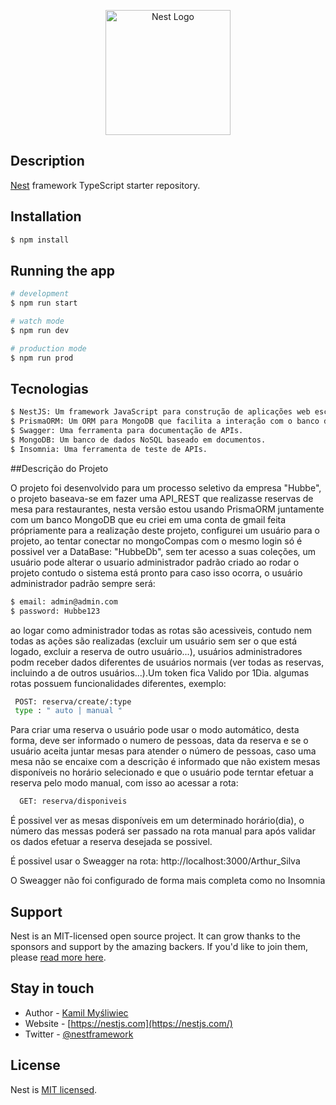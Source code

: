 <p align="center">
  <a href="http://nestjs.com/" target="blank"><img src="https://nestjs.com/img/logo-small.svg" width="200" alt="Nest Logo" /></a>
</p>

[circleci-image]: https://img.shields.io/circleci/build/github/nestjs/nest/master?token=abc123def456
[circleci-url]: https://circleci.com/gh/nestjs/nest

## Description

[Nest](https://github.com/nestjs/nest) framework TypeScript starter repository.

## Installation

```bash
$ npm install
```

## Running the app

```bash
# development
$ npm run start

# watch mode
$ npm run dev

# production mode
$ npm run prod
```

## Tecnologias
```bash
$ NestJS: Um framework JavaScript para construção de aplicações web escaláveis e eficientes.
$ PrismaORM: Um ORM para MongoDB que facilita a interação com o banco de dados.
$ Swagger: Uma ferramenta para documentação de APIs.
$ MongoDB: Um banco de dados NoSQL baseado em documentos.
$ Insomnia: Uma ferramenta de teste de APIs.
```

##Descrição do Projeto

  O projeto foi desenvolvido para um processo seletivo da empresa "Hubbe", o projeto baseava-se em fazer uma API_REST que realizasse reservas de mesa para restaurantes, nesta versão estou 
  usando PrismaORM juntamente com um banco MongoDB que eu criei em uma conta de gmail feita própriamente para a realização deste projeto, configurei um usuário para o projeto, ao tentar 
  conectar no mongoCompas com o mesmo login só é possivel ver a DataBase: "HubbeDb", sem ter acesso a suas coleções, um usuário pode alterar o usuario administrador padrão criado ao rodar
   o projeto contudo o sistema está pronto para caso isso ocorra, o usuário administrador padrão sempre será:
   ```bash
   $ email: admin@admin.com
   $ password: Hubbe123
   ```
   ao logar como administrador todas as rotas são acessiveis, contudo nem todas as ações são realizadas (excluir um usuário sem ser o que está logado, excluir a reserva de outro usuário...), usuários administradores podm receber dados diferentes de usuários normais (ver todas as reservas, incluindo a de outros usuários...).Um token fica Valido por 1Dia.
   algumas rotas possuem funcionalidades diferentes, exemplo:
   ```bash
    POST: reserva/create/:type
    type : " auto | manual "
   ```
   Para criar uma reserva o usuário pode usar o modo automático, desta forma, deve ser informado o numero de pessoas, data da reserva e se o usuário aceita juntar mesas para atender o número de pessoas, caso uma mesa não se encaixe com a descrição é informado que não existem mesas disponíveis no horário selecionado e que o usuário pode terntar efetuar a reserva pelo modo manual, com isso ao acessar a rota:
  ```bash
    GET: reserva/disponiveis
   ```
   É possivel ver as mesas disponíveis em um determinado horário(dia), o número das messas poderá ser passado na rota manual para após validar os dados efetuar a reserva desejada se possivel.

   É possivel usar o Sweagger na rota: http://localhost:3000/Arthur_Silva

   O Sweagger não foi configurado de forma mais completa como no Insomnia

## Support

Nest is an MIT-licensed open source project. It can grow thanks to the sponsors and support by the amazing backers. If you'd like to join them, please [read more here](https://docs.nestjs.com/support).

## Stay in touch

- Author - [Kamil Myśliwiec](https://kamilmysliwiec.com)
- Website - [https://nestjs.com](https://nestjs.com/)
- Twitter - [@nestframework](https://twitter.com/nestframework)

## License

Nest is [MIT licensed](LICENSE).
